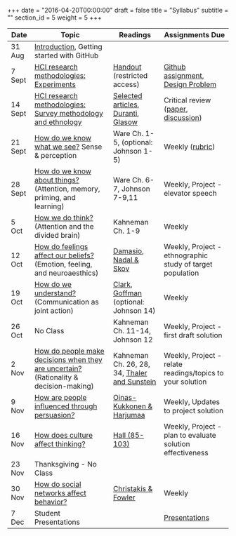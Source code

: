+++
date = "2016-04-20T00:00:00"
draft = false
title = "Syllabus"
subtitle = ""
section_id = 5
weight = 5
+++


| Date | Topic | Readings | Assignments Due |
| --- | --- | --- | --- |
|  31 Aug | [Introduction](https://ub-idia640-2016.github.io/slides/week01.html), Getting started with GitHub  |    |   |
|  7 Sept  | [HCI research methodologies: Experiments](https://ub-idia640-2016.github.io/slides/week02.html) | [Handout](https://drive.google.com/folderview?id=0B3SsgcqV1xSST2x1ZjF0a0R6WU0&usp=sharing) (restricted access) | [Github assignment](https://github.com/ub-idia640-2016/course-materials/blob/master/github-basics.md), [Design Problem](https://github.com/ub-idia640-2016/course-materials/blob/master/problem-statement.md) |
|  14 Sept | [HCI research methodologies: Survey methodology and ethnology](https://ub-idia640-2016.github.io/slides/week03.html) | [Selected articles](https://github.com/ub-idia640-2016/course-materials/blob/master/articles-critical-review.md), [Duranti](https://drive.google.com/open?id=0B3SsgcqV1xSSdmc4TVB6ZjFOcjA), [Glasow](https://drive.google.com/open?id=0B3SsgcqV1xSSUmM0Y1phQjVQTWM)  | Critical review ([paper](https://github.com/ub-idia640-2016/course-materials/blob/master/guidelines-short-paper.md), [discussion](https://github.com/ub-idia640-2016/course-materials/blob/master/presentation-critical-review.md)) |
|  21 Sept | [How do we know what we see?](https://ub-idia640-2016.github.io/slides/week04.html) Sense & perception | Ware Ch. 1-5, (optional: Johnson 1-5)  | Weekly ([rubric](https://github.com/ub-idia640-2016/course-materials/blob/master/weekly-rubric.md)) |
| 28 Sept | [How do we know about things?](https://ub-idia640-2016.github.io/slides/week05.html) (Attention, memory, priming, and learning) | Ware Ch. 6-7, Johnson 7-9,11  | Weekly, Project - elevator speech |
| 5 Oct | [How we do think?](https://ub-idia640-2016.github.io/slides/week06.html) (Attention and the divided brain) | Kahneman Ch. 1-9 | Weekly |
| 12 Oct | [How do feelings affect our beliefs?](https://ub-idia640-2016.github.io/slides/week07.html) (Emotion, feeling, and neuroaesthics) | [Damasio](https://drive.google.com/open?id=0B3SsgcqV1xSSd09KN3RKTDdyUjA), [Nadal & Skov](https://drive.google.com/open?id=0B3SsgcqV1xSSSkVPeWxHaFhzZXM)  | Weekly, Project - ethnographic study of target population |
| 19 Oct | [How do we understand?](https://ub-idia640-2016.github.io/slides/week08.html) (Communication as joint action)  | [Clark](https://drive.google.com/open?id=0B3SsgcqV1xSSMjR3UWFkbm9sNEU), [Goffman](https://drive.google.com/open?id=0B3SsgcqV1xSSY0N2TEYxaWd3ZXM) (optional: Johnson 14)| Weekly |
| 26 Oct | No Class | Kahneman Ch. 11-14, Johnson 12 | Weekly, Project - first draft solution |
| 2 Nov | [How do people make decisions when they are uncertain?](https://ub-idia640-2016.github.io/slides/week09.html) (Rationality & decision-making) | Kahneman Ch. 26, 28, 34, [Thaler and Sunstein](https://papers.ssrn.com/sol3/papers.cfm?abstract_id=1583509)  | Weekly, Project - relate readings/topics to your solution |
| 9 Nov | [How are people influenced through persuasion?](https://ub-idia640-2016.github.io/slides/week10.html) | [Oinas-Kukkonen & Harjumaa](https://www.researchgate.net/publication/220962680_A_Systematic_Framework_for_Designing_and_Evaluating_Persuasive_Systems) | Weekly, Updates to project solution |
| 16 Nov  | [How does culture affect thinking?](https://ub-idia640-2016.github.io/slides/week11.html)  | [Hall (85-103)](https://monoskop.org/images/6/60/Hall_Edward_T_Beyond_Culture.pdf) | Weekly, Project - plan to evaluate solution effectiveness |
| 23 Nov | Thanksgiving - No Class |  |  |
| 30 Nov | [How do social networks affect behavior?](https://ub-idia640-2016.github.io/slides/week12.html)  | [Christakis & Fowler](http://connectedthebook.com/pages/toc/chapter1.pdf)  | Weekly |
|  7 Dec | Student Presentations |  | [Presentations](https://github.com/ub-idia640-2016/course-materials/blob/master/guidelines-final-project.md) |
